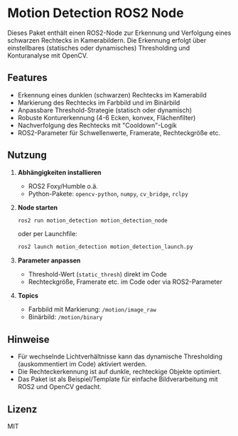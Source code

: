 # Motion Detection ROS2 Node

Dieses Paket enthält einen ROS2-Node zur Erkennung und Verfolgung eines schwarzen Rechtecks in Kamerabildern. Die Erkennung erfolgt über einstellbares (statisches oder dynamisches) Thresholding und Konturanalyse mit OpenCV.

## Features
- Erkennung eines dunklen (schwarzen) Rechtecks im Kamerabild
- Markierung des Rechtecks im Farbbild und im Binärbild
- Anpassbare Threshold-Strategie (statisch oder dynamisch)
- Robuste Konturerkennung (4-6 Ecken, konvex, Flächenfilter)
- Nachverfolgung des Rechtecks mit "Cooldown"-Logik
- ROS2-Parameter für Schwellenwerte, Framerate, Rechteckgröße etc.

## Nutzung
1. **Abhängigkeiten installieren**
   - ROS2 Foxy/Humble o.ä.
   - Python-Pakete: `opencv-python`, `numpy`, `cv_bridge`, `rclpy`

2. **Node starten**
   ```bash
   ros2 run motion_detection motion_detection_node
   ```
   oder per Launchfile:
   ```bash
   ros2 launch motion_detection motion_detection_launch.py
   ```

3. **Parameter anpassen**
   - Threshold-Wert (`static_thresh`) direkt im Code
   - Rechteckgröße, Framerate etc. im Code oder via ROS2-Parameter

4. **Topics**
   - Farbbild mit Markierung: `/motion/image_raw`
   - Binärbild: `/motion/binary`

## Hinweise
- Für wechselnde Lichtverhältnisse kann das dynamische Thresholding (auskommentiert im Code) aktiviert werden.
- Die Rechteckerkennung ist auf dunkle, rechteckige Objekte optimiert.
- Das Paket ist als Beispiel/Template für einfache Bildverarbeitung mit ROS2 und OpenCV gedacht.

## Lizenz
MIT
